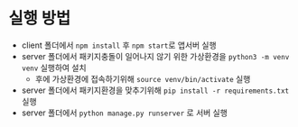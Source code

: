 # 실행 방법
- client 폴더에서 `npm install` 후 `npm start`로 앱서버 실행
- server 폴더에서 패키지충돌이 일어나지 않기 위한 가상환경을  `python3 -m venv venv` 실행하여 설치
  - 후에 가상환경에 접속하기위해 `source venv/bin/activate` 실행
- server 폴더에서 패키지환경을 맞추기위해 `pip install -r requirements.txt` 실행
- server 폴더에서 `python manage.py runserver` 로 서버 실행
